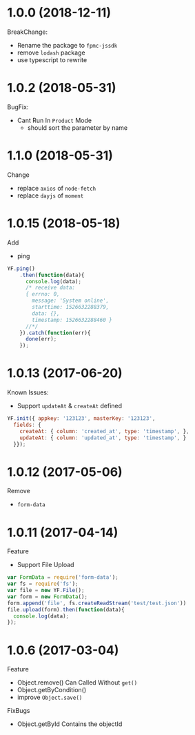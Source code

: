 # 1.0.0 (2018-12-11)
BreakChange:
- Rename the package to `fpmc-jssdk`
- remove `lodash` package
- use typescript to rewrite



# 1.0.2 (2018-05-31)
BugFix:
- Cant Run In `Product` Mode
  - should sort the parameter by name
  
# 1.1.0 (2018-05-31)

Change
- replace `axios` of `node-fetch` 
- replace `dayjs` of `moment`

# 1.0.15 (2018-05-18)
Add 
- ping
```javascript
YF.ping()
    .then(function(data){
      console.log(data);
      /* receive data:
      { errno: 0,
        message: 'System online',
        starttime: 1526632288379,
        data: {},
        timestamp: 1526632288460 }
      //*/
    }).catch(function(err){
      done(err);
    });
```


# 1.0.13 (2017-06-20)

Known Issues:

- Support `updateAt` & `createAt` defined
```javascript
YF.init({ appkey: '123123', masterKey: '123123', 
  fields: {
    createAt: { column: 'created_at', type: 'timestamp', },
    updateAt: { column: 'updated_at', type: 'timestamp', }
  }});
```

# 1.0.12 (2017-05-06)

Remove

- `form-data` 

# 1.0.11 (2017-04-14)

Feature

- Support File Upload
```javascript
var FormData = require('form-data');
var fs = require('fs');
var file = new YF.File();
var form = new FormData();
form.append('file', fs.createReadStream('test/test.json'))
file.upload(form).then(function(data){
  console.log(data);
});

```

# 1.0.6 (2017-03-04)

Feature

- Object.remove() Can Called Without `get()`
- Object.getByCondition()
- improve `Object.save() `

FixBugs

- Object.getById Contains the objectId